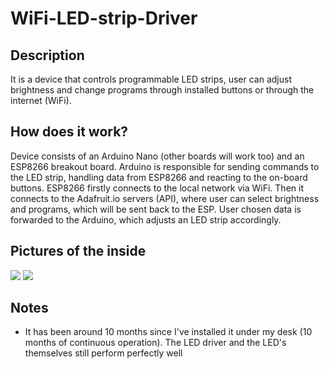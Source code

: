 # WiFi-LED-strip-Driver

## Description
It is a device that controls programmable LED strips, user can adjust brightness and change programs through installed buttons or through the internet (WiFi).

## How does it work?
Device consists of an Arduino Nano (other boards will work too) and an ESP8266 breakout board. Arduino is responsible for sending commands to the LED strip, handling data from ESP8266 and reacting to the on-board buttons. ESP8266 firstly connects to the local network via WiFi. Then it connects to the Adafruit.io servers (API), where user can select brightness and programs, which will be sent back to the ESP. User chosen data is forwarded to the Arduino, which adjusts an LED strip accordingly.

## Pictures of the inside
<img src='https://imgur.com/XxVWJjI.png'></img>
<img src='https://imgur.com/yJNNmqa.png'></img>

## Notes
- It has been around 10 months since I've installed it under my desk (10 months of continuous operation). The LED driver and the LED's themselves still perform perfectly well
